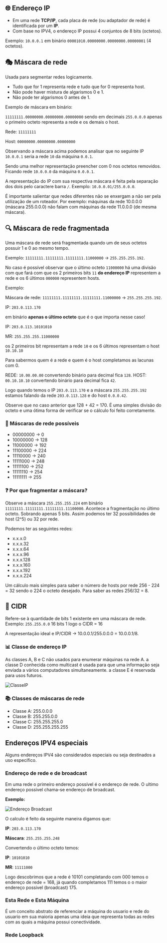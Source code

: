 ## 🌐 Endereço IP

- Em uma rede **TCP/IP**, cada placa de rede (ou adaptador de rede) é identificada por um **IP**.
- Com base no IPV4, o endereço IP possui 4 conjuntos de 8 bits (octetos).

Exemplo:
`10.0.0.1` em binário `00001010.00000000.00000000.00000001` (4 octetos).

## 🎭 Máscara de rede

Usada para segmentar redes logicamente.

- Tudo que for 1 representa rede e tudo que for 0 representa host.
- Não pode haver mistura de algarismos 0 e 1.
- Não pode ter algarismos 0 antes de 1.

Exemplo de máscara em binário:

`11111111.00000000.00000000.00000000`
sendo em decimais 
`255.0.0.0` apenas o primeiro octeto representa a rede e os demais o host.

Rede: `11111111`

Host: `00000000.00000000.00000000`

Observando a máscara acima podemos analisar que no seguinte IP `10.0.0.1` seria a rede `10` da máquina `0.0.1`.

Sendo uma melhor representação preencher com 0 nos octetos removidos. Ficando rede `10.0.0.0` da máquina `0.0.0.1`.

A representação do IP com sua respectiva máscara é feita pela separação dos dois pelo caractere barra `/`. Exemplo: `10.0.0.01/255.0.0.0`.

É importante salientar que redes diferentes não se enxergam a não ser pela utilização de um roteador. Por exemplo: máquinas da rede 10.0.0.0 (máscara 255.0.0.0) não falam com máquinas da rede 11.0.0.0 (de mesma máscara).

## 🔍 Máscara de rede fragmentada

Uma máscara de rede será fragmentada quando um de seus octetos possuir 1 e 0 ao mesmo tempo. 

Exemplo: `11111111.11111111.11111111.11000000` -> `255.255.255.192`.

No caso é possível observar que o último octeto `11000000` há uma divisão com que fará com que os 2 primeiros bits `11` **do endereço IP** representem a rede e os 6 últimos `000000` representem hosts.

Exemplo:

Máscara de rede: `11111111.11111111.11111111.11000000` -> `255.255.255.192`.

IP: `203.0.113.170`

em binário **apenas o último octeto** que é o que importa nesse caso!

IP: `203.0.113.10101010`

MR: `255.255.255.11000000`

os 2 primeiros bit representam a rede `10` e os 6 últimos representam o host `10.10.10`

Para sabermos quem é a rede e quem é o host completamos as lacunas com 0.

REDE: `10.00.00.00` convertendo binário para decimal fica `128`.
HOST: `00.10.10.10` convertendo binário para decimal fica `42`.

Logo quando temos o IP `203.0.113.170` e a máscara `255.255.255.192` estamos falando da rede `203.0.113.128` e do host `0.0.0.42`.

Observe que no caso anterior que 128 + 42 = 170. É uma simples divisão do octeto e uma ótima forma de verificar se o cálculo foi feito corretamente.

### 🎨 Máscaras de rede possíveis

- 00000000 -> 0
- 10000000 -> 128
- 11000000 -> 192
- 11100000 -> 224
- 11110000 -> 240
- 11111000 -> 248
- 11111100 -> 252
- 11111110 -> 254
- 11111111 -> 255

### ❓ Por que fragmentar a máscara?

Observe a máscara `255.255.255.224` em binário `11111111.11111111.11111111.11100000`.
Acontece a fragmentação no último octeto. Sobrando apenas 5 bits. Assim podemos ter 32 possibilidades de host (2^5) ou 32 por rede.

Podemos ter as seguintes redes:
- x.x.x.0
- x.x.x.32
- x.x.x.64
- x.x.x.96
- x.x.x.128
- x.x.x.160
- x.x.x.192
- x.x.x.224

Um cálculo mais simples para saber o número de hosts por rede 256 - 224 = 32 sendo o 224 o octeto desejado. Para saber as redes 256/32 = 8.

## 🔢 CIDR

Refere-se à quantidade de bits 1 existente em uma máscara de rede.
Exemplo: `255.255.0.0` 16 bits 1 logo o CIDR = 16

A representação ideal e IP/CIDR -> 10.0.0.1/255.0.0.0 = 10.0.0.1/8.

### 📊 Classe de endereço IP

As classes A, B e C não usados para enumerar máquinas na rede A. a classe D conhecida como multicast é usada para que uma informação seja enviada a vários computadores simultaneamente. a classe E é reservada para usos futuros.

![ClasseIP](https://pplware.sapo.pt/wp-content/uploads/2011/01/redes1.jpg)

### 📚 Classes de máscaras de rede

- Classe A: 255.0.0.0
- Classe B: 255.255.0.0
- Classe C: 255.255.255.0
- Classe D: 255.255.255.255

## Endereços IPV4 especiais

Alguns endereços IPV4 são considerados especiais ou seja destinados a uso específico.

### Endereço de rede e de broadcast

Em uma rede o primeiro endereço possível é o endereço de rede. O ultimo endereço possivel chama-se endereço de broadcast.

**Exemplo:**

![Endereço Broadcast](https://lh4.googleusercontent.com/a7CM732sy-U_QIVmo5A46CNAZpRN0sqQiKiB7P8oUeaxpEm_ziQ9k8lzAEyqQoBcRFNMtS5ArmumYmyCQ81vRUjtQUtJu9co1LyuAvlDTiP5qrVEUg7HtJtgUPHXKYKu_ib0uh9_)

O calculo é feito da seguinte maneira digamos que:

**IP**: `203.0.113.170`

**Máscara**: `255.255.255.248`

Convertendo o último octeto temos:

**IP**: `10101010`

**MR**: `11111000`

Logo descobrimos que a rede é 10101 completando com 000 temos o endereço de rede = 168, já quando completamos 111 temos o o maior endereço possivel (broadcast) 175.

### Esta Rede e Esta Máquina

É um conceito abstrato de referenciar a máquina do usuario e rede do usuario em sua maioria apenas uma ideia que representa todas as redes com as quais a máquina possui conectividade.

### Rede Loopback
